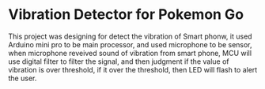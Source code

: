 # Vibration Detector for Pokemon Go #

This project was designing for detect the vibration of Smart phonw, it used Arduino mini pro to be main processor, and used microphone to be sensor, when microphone reveived sound of vibration from smart phone, MCU will use digital filter to filter the signal, and then judgment if the value of vibration is over threshold, if it over the threshold, then LED will flash to alert the user.
